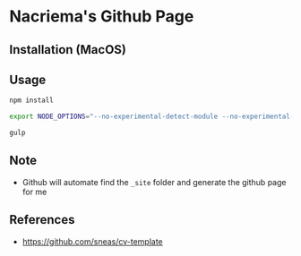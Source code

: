 # Nacriema's Github Page

## Installation (MacOS)

## Usage
```bash
npm install

export NODE_OPTIONS="--no-experimental-detect-module --no-experimental-require-module"

gulp
```

## Note
* Github will automate find the `_site` folder and generate the github page for me

## References
* https://github.com/sneas/cv-template